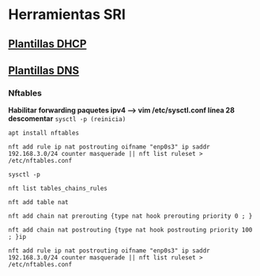 # Herramientas SRI
## [Plantillas DHCP](plantillasFicherosDHCP)
## [Plantillas DNS](PlantillasDNS)
### Nftables
**Habilitar forwarding paquetes ipv4 --> vim /etc/sysctl.conf  línea 28 descomentar**
`sysctl -p (reinicia)`

`apt install nftables`

`nft add rule ip nat postrouting oifname "enp0s3" ip saddr 192.168.3.0/24 counter masquerade || nft list ruleset > /etc/nftables.conf`

`sysctl -p`

`nft list tables_chains_rules`

`nft add table nat`

`nft add chain nat prerouting {type nat hook prerouting priority 0 ; }`

`nft add chain nat postrouting {type nat hook postrouting priority 100 ; }ip`

`nft add rule ip nat postrouting oifname "enp0s3" ip saddr 192.168.3.0/24 counter masquerade || nft list ruleset > /etc/nftables.conf`
